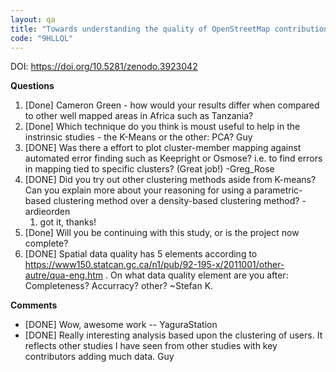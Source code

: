 ```yaml
---
layout: qa
title: "Towards understanding the quality of OpenStreetMap contributions: Results of an intrinsic quality assessment of data for Mozambique"
code: "9HLLQL"
---
```


DOI: <https://doi.org/10.5281/zenodo.3923042>

**Questions**

1.  \[Done\] Cameron Green - how would your results differ when compared
    to other well mapped areas in Africa such as Tanzania?
2.  \[Done\] Which technique do you think is moust useful to help in the
    instrinsic studies - the K-Means or the other: PCA? Guy
3.  \[DONE\] Was there a effort to plot cluster-member mapping against
    automated error finding such as Keepright or Osmose? i.e. to find
    errors in mapping tied to specific clusters? (Great job!)
    -Greg\_Rose
4.  \[DONE\] Did you try out other clustering methods aside from
    K-means? Can you explain more about your reasoning for using a
    parametric-based clustering method over a density-based clustering
    method? - ardieorden
    1.  got it, thanks!
5.  \[Done\] Will you be continuing with this study, or is the project
    now complete?
6.  \[DONE\] Spatial data quality has 5 elements according to
    <https://www150.statcan.gc.ca/n1/pub/92-195-x/2011001/other-autre/qua-eng.htm>
    . On what data quality element are you after: Completeness?
    Accurracy? other? ~Stefan K.



**Comments**

-   \[DONE\] Wow, awesome work -- YaguraStation
-   \[DONE\] Really interesting analysis based upon the clustering of
    users. It reflects other studies I have seen from other studies with
    key contributors adding much data. Guy

